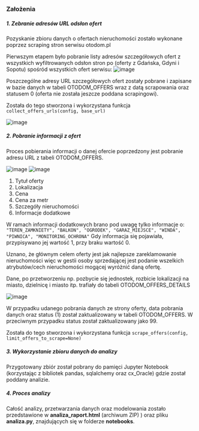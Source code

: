 ### Założenia

##### 1. Zebranie adresów URL odsłon ofert
Pozyskanie zbioru danych o ofertach nieruchomości zostało wykonane poprzez scraping stron serwisu otodom.pl

Pierwszym etapem było pobranie listy adresów szczegółowych ofert z wszystkich wyfiltrowanych odsłon stron po (oferty z
 Gdańska, Gdyni i Sopotu) spośród wszystkich ofert serwisu:
![image](https://user-images.githubusercontent.com/43417324/94979766-18a00080-0525-11eb-8c26-111144463a12.png)

Poszczególne adresy URL szczegółowych ofert zostały pobrane i zapisane w bazie danych w tabeli OTODOM_OFFERS wraz z datą 
scrapowania oraz statusem 0 (oferta nie została jeszcze poddana scrapingowi).

Została do tego stworzona i wykorzystana funkcja `collect_offers_urls(config, base_url)`

![image](https://user-images.githubusercontent.com/43417324/94979960-49346a00-0526-11eb-8b72-eeb50f7976bd.png)

##### 2. Pobranie informacji z ofert

Proces pobierania informacji o danej ofercie poprzedzony jest pobranie adresu URL z tabeli OTODOM_OFFERS. 

![image](https://user-images.githubusercontent.com/43417324/94980123-2eaec080-0527-11eb-9534-8b8be32c0e66.png)
![image](https://user-images.githubusercontent.com/43417324/94980220-e348e200-0527-11eb-9cdd-68f77150866d.png)
1. Tytuł oferty
2. Lokalizacja
3. Cena
4. Cena za metr
5. Szczegóły nieruchomości
6. Informacje dodatkowe

W ramach informacji dodatkowych brano pod uwagę tylko informacje o:
`"TEREN_ZAMKNIETY", "BALKON", "OGRODEK", "GARAZ_MIEJSCE", "WINDA", "PIWNICA", "MONITORING_OCHRONA"`
Gdy informacja się pojawiała, przypisywano jej wartość 1, przy braku wartość 0. 

Uznano, że głównym celem oferty jest jak najlepsze zareklamowanie nieruchomości więc w gestii osoby sprzedającej jest
podanie wszelkich atrybutów/cech nieruchomości mogącej wyróżnić daną ofertę. 
  
 Dane, po przetworzeniu np. pozbycie się jednostek, rozbicie lokalizacji na miasto, dzielnicę i miasto itp. trafiały
  do tabeli OTODOM_OFFERS_DETAILS
  
  ![image](https://user-images.githubusercontent.com/43417324/94980319-dd9fcc00-0528-11eb-90f7-0cfaa3b79ecf.png)

W przypadku udanego pobrania danych ze strony oferty, data pobrania danych oraz status (1) został zaktualizowany w
 tabeli OTODOM_OFFERS. W przeciwnym przypadku status został zaktualizowany jako 99.
 
 Została do tego stworzona i wykorzystana funkcja `scrape_offers(config, limit_offers_to_scrape=None)`
##### 3. Wykorzystanie zbioru danych do analizy
Przygotowany zbiór został pobrany do pamięci Jupyter Notebook (korzystając z bibliotek pandas, sqlalchemy oraz
 cx_Oracle) gdzie został poddany analizie.
 
##### 4. Proces analizy 
Całość analizy, przetwarzania danych oraz modelowania zostało przedstawione w **analiza_raport.html** (archiwum ZIP)
) oraz pliku **analiza.py**, znajdujących się w folderze **notebooks**.